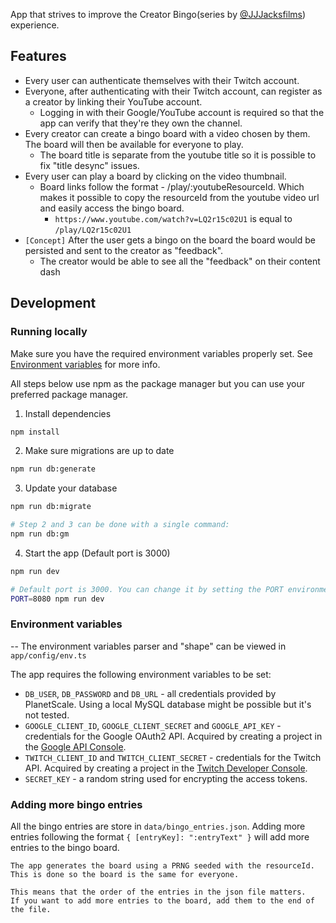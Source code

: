 App that strives to improve the Creator Bingo(series by [@JJJacksfilms](https://www.youtube.com/@jjjacksfilms)) experience.

## Features

- Every user can authenticate themselves with their Twitch account.
- Everyone, after authenticating with their Twitch account, can register as a creator by linking their YouTube account.
  - Logging in with their Google/YouTube account is required so that the app can verify that they're they own the channel.
- Every creator can create a bingo board with a video chosen by them. The board will then be available for everyone to play.
  - The board title is separate from the youtube title so it is possible to fix "title desync" issues.
- Every user can play a board by clicking on the video thumbnail.
  - Board links follow the format - /play/:youtubeResourceId. Which makes it possible to copy the resourceId from the youtube video url and easily access the bingo board.
    - `https://www.youtube.com/watch?v=LQ2r15c02U1` is equal to `/play/LQ2r15c02U1`
- `[Concept]` After the user gets a bingo on the board the board would be persisted and sent to the creator as "feedback".
  - The creator would be able to see all the "feedback" on their content dash

## Development

### Running locally

Make sure you have the required environment variables properly set. See [Environment variables](#environment-variables) for more info.

All steps below use npm as the package manager but you can use your preferred package manager.

1. Install dependencies

```bash
npm install
```

2. Make sure migrations are up to date

```bash
npm run db:generate
```

3. Update your database

```bash
npm run db:migrate

# Step 2 and 3 can be done with a single command:
npm run db:gm
```

4. Start the app (Default port is 3000)

```bash
npm run dev

# Default port is 3000. You can change it by setting the PORT environment variable
PORT=8080 npm run dev
```

### Environment variables

-- The environment variables parser and "shape" can be viewed in `app/config/env.ts`

The app requires the following environment variables to be set:


- `DB_USER`, `DB_PASSWORD` and `DB_URL` - all credentials provided by PlanetScale. Using a local MySQL database might be possible but it's not tested.
- `GOOGLE_CLIENT_ID`, `GOOGLE_CLIENT_SECRET` and `GOOGLE_API_KEY` - credentials for the Google OAuth2 API. Acquired by creating a project in the [Google API Console](https://console.developers.google.com/).
- `TWITCH_CLIENT_ID` and `TWITCH_CLIENT_SECRET` - credentials for the Twitch API. Acquired by creating a project in the [Twitch Developer Console](https://dev.twitch.tv/console).
- `SECRET_KEY` - a random string used for encrypting the access tokens.



### Adding more bingo entries

All the bingo entries are store in `data/bingo_entries.json`. Adding more entries following the format `{ [entryKey]: ":entryText" }` will add more entries to the bingo board.

```
The app generates the board using a PRNG seeded with the resourceId. 
This is done so the board is the same for everyone.

This means that the order of the entries in the json file matters. 
If you want to add more entries to the board, add them to the end of the file.
```

